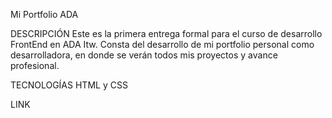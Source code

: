 Mi Portfolio ADA

DESCRIPCIÓN
Este es la primera entrega formal para el curso de desarrollo FrontEnd en ADA Itw. 
Consta del desarrollo de mi portfolio personal como desarrolladora, en donde se verán todos mis proyectos y avance profesional.

TECNOLOGÍAS
HTML y CSS

LINK
